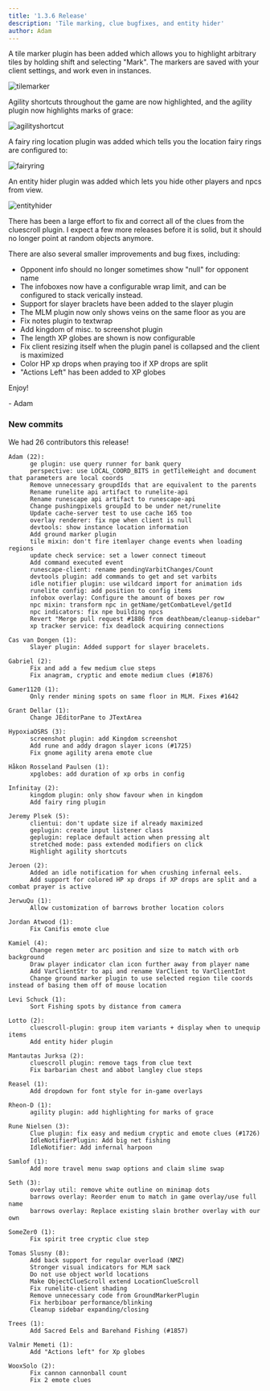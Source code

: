 ```yaml
---
title: '1.3.6 Release'
description: 'Tile marking, clue bugfixes, and entity hider'
author: Adam
---
```


A tile marker plugin has been added which allows you to highlight arbitrary
tiles by holding shift and selecting "Mark". The markers are saved with your
client settings, and work even in instances.

![tilemarker](/img/blog/1.3.6-Release/tilemarker.gif)

Agility shortcuts throughout the game are now highlighted, and the agility
plugin now highlights marks of grace:

![agilityshortcut](/img/blog/1.3.6-Release/agilityshortcut.png)

A fairy ring location plugin was added which tells you the location fairy rings
are configured to:

![fairyring](/img/blog/1.3.6-Release/fairyring.png)

An entity hider plugin was added which lets you hide other players and npcs from
view.

![entityhider](/img/blog/1.3.6-Release/entityhider.png)

There has been a large effort to fix and correct all of the clues from the
cluescroll plugin. I expect a few more releases before it is solid, but it
should no longer point at random objects anymore.

There are also several smaller improvements and bug fixes, including:

- Opponent info should no longer sometimes show "null" for opponent name
- The infoboxes now have a configurable wrap limit, and can be configured to
  stack verically instead.
- Support for slayer braclets have been added to the slayer plugin
- The MLM plugin now only shows veins on the same floor as you are
- Fix notes plugin to textwrap
- Add kingdom of misc. to screenshot plugin
- The length XP globes are shown is now configurable
- Fix client resizing itself when the plugin panel is collapsed and the client
  is maximized
- Color HP xp drops when praying too if XP drops are split
- "Actions Left" has been added to XP globes

Enjoy!

\- Adam

### New commits

We had 26 contributors this release!

```
Adam (22):
      ge plugin: use query runner for bank query
      perspective: use LOCAL_COORD_BITS in getTileHeight and document that parameters are local coords
      Remove unnecessary groupdIds that are equivalent to the parents
      Rename runelite api artifact to runelite-api
      Rename runescape api artifact to runescape-api
      Change pushingpixels groupId to be under net/runelite
      Update cache-server test to use cache 165 too
      overlay renderer: fix npe when client is null
      devtools: show instance location information
      Add ground marker plugin
      tile mixin: don't fire itemlayer change events when loading regions
      update check service: set a lower connect timeout
      Add command executed event
      runescape-client: rename pendingVarbitChanges/Count
      devtools plugin: add commands to get and set varbits
      idle notifier plugin: use wildcard import for animation ids
      runelite config: add position to config items
      infobox overlay: Configure the amount of boxes per row
      npc mixin: transform npc in getName/getCombatLevel/getId
      npc indicators: fix npe building npcs
      Revert "Merge pull request #1886 from deathbeam/cleanup-sidebar"
      xp tracker service: fix deadlock acquiring connections

Cas van Dongen (1):
      Slayer plugin: Added support for slayer bracelets.

Gabriel (2):
      Fix and add a few medium clue steps
      Fix anagram, cryptic and emote medium clues (#1876)

Gamer1120 (1):
      Only render mining spots on same floor in MLM. Fixes #1642

Grant Dellar (1):
      Change JEditorPane to JTextArea

HypoxiaOSRS (3):
      screenshot plugin: add Kingdom screenshot
      Add rune and addy dragon slayer icons (#1725)
      Fix gnome agility arena emote clue

Håkon Rosseland Paulsen (1):
      xpglobes: add duration of xp orbs in config

Infinitay (2):
      kingdom plugin: only show favour when in kingdom
      Add fairy ring plugin

Jeremy Plsek (5):
      clientui: don't update size if already maximized
      geplugin: create input listener class
      geplugin: replace default action when pressing alt
      stretched mode: pass extended modifiers on click
      Highlight agility shortcuts

Jeroen (2):
      Added an idle notification for when crushing infernal eels.
      Add support for colored HP xp drops if XP drops are split and a combat prayer is active

JerwuQu (1):
      Allow customization of barrows brother location colors

Jordan Atwood (1):
      Fix Canifis emote clue

Kamiel (4):
      Change regen meter arc position and size to match with orb background
      Draw player indicator clan icon further away from player name
      Add VarClientStr to api and rename VarClient to VarClientInt
      Change ground marker plugin to use selected region tile coords instead of basing them off of mouse location

Levi Schuck (1):
      Sort Fishing spots by distance from camera

Lotto (2):
      cluescroll-plugin: group item variants + display when to unequip items
      Add entity hider plugin

Mantautas Jurksa (2):
      cluescroll plugin: remove tags from clue text
      Fix barbarian chest and abbot langley clue steps

Reasel (1):
      Add dropdown for font style for in-game overlays

Rheon-D (1):
      agility plugin: add highlighting for marks of grace

Rune Nielsen (3):
      Clue plugin: fix easy and medium cryptic and emote clues (#1726)
      IdleNotifierPlugin: Add big net fishing
      IdleNotifier: Add infernal harpoon

Samlof (1):
      Add more travel menu swap options and claim slime swap

Seth (3):
      overlay util: remove white outline on minimap dots
      barrows overlay: Reorder enum to match in game overlay/use full name
      barrows overlay: Replace existing slain brother overlay with our own

SomeZer0 (1):
      Fix spirit tree cryptic clue step

Tomas Slusny (8):
      Add back support for regular overload (NMZ)
      Stronger visual indicators for MLM sack
      Do not use object world locations
      Make ObjectClueScroll extend LocationClueScroll
      Fix runelite-client shading
      Remove unnecessary code from GroundMarkerPlugin
      Fix herbiboar performance/blinking
      Cleanup sidebar expanding/closing

Trees (1):
      Add Sacred Eels and Barehand Fishing (#1857)

Valmir Memeti (1):
      Add "Actions left" for Xp globes

WooxSolo (2):
      Fix cannon cannonball count
      Fix 2 emote clues
```
